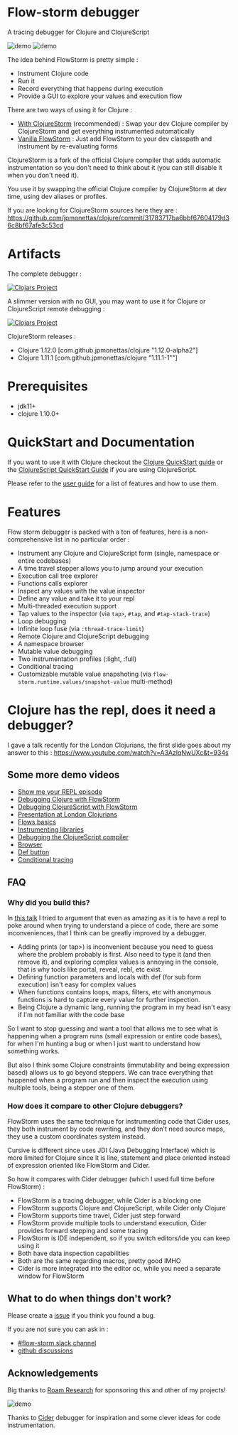 # Flow-storm debugger

A tracing debugger for Clojure and ClojureScript

![demo](./docs/images/screenshot-light.png)
![demo](./docs/images/screenshot-dark.png)

The idea behind FlowStorm is pretty simple :

  - Instrument Clojure code
  - Run it
  - Record everything that happens during execution
  - Provide a GUI to explore your values and execution flow

There are two ways of using it for Clojure :

  - [With ClojureStorm](https://jpmonettas.github.io/flow-storm-debugger/user_guide.html#_clojurestorm) (recommended) : Swap your dev Clojure compiler by ClojureStorm and get everything instrumented automatically
  - [Vanilla FlowStorm](https://jpmonettas.github.io/flow-storm-debugger/user_guide.html#_vanilla_flowstorm) : Just add FlowStorm to your dev classpath and instrument by re-evaluating forms
	
ClojureStorm is a fork of the official Clojure compiler that adds automatic instrumentation so you don't need to think about it (you can still disable it when you don't need it).

You use it by swapping the official Clojure compiler by ClojureStorm at dev time, using dev aliases or profiles. 

If you are looking for ClojureStorm sources here they are : https://github.com/jpmonettas/clojure/commit/31783717ba6bbf67604179d36c8bf67afe3c53cd
	
# Artifacts

The complete debugger :

[![Clojars Project](https://img.shields.io/clojars/v/com.github.jpmonettas/flow-storm-dbg.svg)](https://clojars.org/com.github.jpmonettas/flow-storm-dbg)

 
A slimmer version with no GUI, you may want to use it for Clojure or ClojureScript remote debugging :

[![Clojars Project](https://img.shields.io/clojars/v/com.github.jpmonettas/flow-storm-inst.svg)](https://clojars.org/com.github.jpmonettas/flow-storm-inst)

ClojureStorm releases : 

- Clojure 1.12.0 [com.github.jpmonettas/clojure "1.12.0-alpha2"]
- Clojure 1.11.1 [com.github.jpmonettas/clojure "1.11.1-1""]
	
# Prerequisites

  - jdk11+
  - clojure 1.10.0+

# QuickStart and Documentation

If you want to use it with Clojure checkout the [Clojure QuickStart guide](https://jpmonettas.github.io/flow-storm-debugger/user_guide.html#_clojure)
or the [ClojureScript QuickStart Guide](https://jpmonettas.github.io/flow-storm-debugger/user_guide.html#_clojurescript) if you are using ClojureScript.

Please refer to the [user guide](https://jpmonettas.github.io/flow-storm-debugger/user_guide.html) for a list of features and how to use them.

# Features

Flow storm debugger is packed with a ton of features, here is a non-comprehensive list in no particular order :

- Instrument any Clojure and ClojureScript form (single, namespace or entire codebases)
- A time travel stepper allows you to jump around your execution
- Execution call tree explorer
- Functions calls explorer
- Inspect any values with the value inspector
- Define any value and take it to your repl
- Multi-threaded execution support
- Tap values to the inspector (via `tap>`, `#tap`, and `#tap-stack-trace`)
- Loop debugging
- Infinite loop fuse (via `:thread-trace-limit`)
- Remote Clojure and ClojureScript debugging
- A namespace browser
- Mutable value debugging
- Two instrumentation profiles (:light, :full)
- Conditional tracing
- Customizable mutable value snapshoting (via `flow-storm.runtime.values/snapshot-value` multi-method)

# Clojure has the repl, does it need a debugger?

I gave a talk recently for the London Clojurians, the first slide goes about my answer to this :
https://www.youtube.com/watch?v=A3AzlqNwUXc&t=934s

## Some more demo videos

- [Show me your REPL episode](https://www.youtube.com/watch?v=2nH59edD5Uo)
- [Debugging Clojure with FlowStorm](https://www.youtube.com/watch?v=PbGVTVs1yiU)
- [Debugging ClojureScript with FlowStorm](https://www.youtube.com/watch?v=jMYl32lnMhI)
- [Presentation at London Clojurians](https://www.youtube.com/watch?v=A3AzlqNwUXc)
- [Flows basics](https://www.youtube.com/watch?v=YnpQMrkj4v8)
- [Instrumenting libraries](https://youtu.be/YnpQMrkj4v8?t=332)
- [Debugging the ClojureScript compiler](https://youtu.be/YnpQMrkj4v8?t=533)
- [Browser](https://www.youtube.com/watch?v=cnLwRzxrKDk)
- [Def button](https://youtu.be/cnLwRzxrKDk?t=103)
- [Conditional tracing](https://youtu.be/cnLwRzxrKDk?t=133)

## FAQ

### Why did you build this?

In [this  talk](https://www.youtube.com/watch?v=A3AzlqNwUXc) I tried to argument that even as amazing as it is to have a repl to poke around when trying to understand a piece of code, there are some inconveniences, that I think can be greatly improved by a debugger.

   - Adding prints (or tap>) is inconvenient because you need to guess where the problem probably is first. Also need to type it (and then remove it), and exploring complex values is annoying in the console, that is why tools like portal, reveal, rebl, etc exist.
   - Defining function parameters and locals with def (for sub form execution) isn't easy for complex values
   - When functions contains loops, maps, filters, etc with anonymous functions is hard to capture every value for further inspection.
   - Being Clojure a dynamic lang, running the program in my head isn't easy if I'm not familiar with the code base

So I want to stop guessing and want a tool that allows me to see what is happening when a program runs (small expression or entire code bases), for when I'm hunting a bug or when I just want to understand how something works.

But also I think some Clojure constraints (immutability and being expression based) allows us to go beyond steppers.
We can trace everything that happened when a program run and then inspect the execution using multiple tools, being a stepper one of them.

### How does it compare to other Clojure debuggers?

FlowStorm uses the same technique for instrumenting code that Cider uses, they both instrument by code rewriting, and they don't need source maps, they use a custom coordinates system instead.

Cursive is different since uses JDI (Java Debugging Interface) which is more limited for Clojure since it is line, statement and place oriented instead of expression oriented like FlowStorm and Cider.

So how it compares with Cider debugger (which I used full time before FlowStorm) :

   - FlowStorm is a tracing debugger, while Cider is a blocking one
   - FlowStorm supports Clojure and ClojureScript, while Cider only Clojure
   - FlowStorm supports time travel, Cider just step forward
   - FlowStorm provide multiple tools to understand execution, Cider provides forward stepping and some tracing
   - FlowStorm is IDE independent, so if you switch editors/ide you can keep using it
   - Both have data inspection capabilities
   - Both are the same regarding macros, pretty good IMHO
   - Cider is more integrated into the editor oc, while you need a separate window for FlowStorm

## What to do when things don't work?

Please create a [issue](https://github.com/jpmonettas/flow-storm-debugger/issues) if you think you found a bug.

If you are not sure you can ask in :
 - [#flow-storm slack channel](https://clojurians.slack.com/archives/C03KZ3XT0CF)
 - [github discussions](https://github.com/jpmonettas/flow-storm-debugger/discussions)

## Acknowledgements

Big thanks to [Roam Research](https://roamresearch.com/) for sponsoring this and other of my projects!

![demo](./docs/images/roam_research_logo.jpg)

Thanks to [Cider](https://github.com/clojure-emacs/cider/) debugger for inspiration and some clever ideas for code instrumentation.
